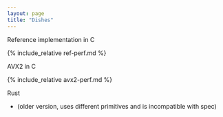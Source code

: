 ```yaml
---
layout: page
title: "Dishes"
---
```


Reference implementation in C

{% include_relative ref-perf.md %}

AVX2 in C

{% include_relative avx2-perf.md %}

Rust

- (older version, uses different primitives and is incompatible with spec)
